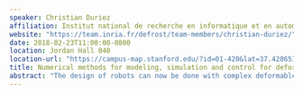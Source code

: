 ```yaml
---
speaker: Christian Duriez
affiliation: Institut national de recherche en informatique et en automatique
website: "https://team.inria.fr/defrost/team-members/christian-duriez/"
date: 2018-02-23T11:00:00-0800
location: Jordan Hall 040
location-url: "https://campus-map.stanford.edu/?id=01-420&lat=37.42865133749201&lng=-122.17121865473717&zoom=17"
title: Numerical methods for modeling, simulation and control for deformable robots.
abstract: "The design of robots can now be done with complex deformable structures, close to organic material that can be found in nature. Soft robotics opens very interesting perspectives in terms of human interaction, new applications, cost reduction, robustness, security… Soft robotics could bring new advances in robotics in the coming years. However these robots being highly deformable, traditional modeling and control methods used in robotics do not fully apply. During this talk, this scientific challenge of modeling and control of soft robot will be presented. I will also present some of our contributions which make use of methods from numerical mechanics (like Finite Element Methods) and adapt them to fulfill the constraints of robotics: real-time computation, direct and inverse kinematic models, closed loop control…"
---
```

